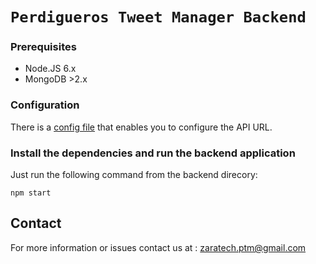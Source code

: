 # `Perdigueros Tweet Manager Backend` 


### Prerequisites

- Node.JS 6.x
- MongoDB >2.x

### Configuration

There is a [config file](config.js) that enables you to configure the API URL.

### Install the dependencies and run the backend application

Just run the following command from the backend direcory:

    npm start

## Contact

For more information or issues contact us at : zaratech.ptm@gmail.com


